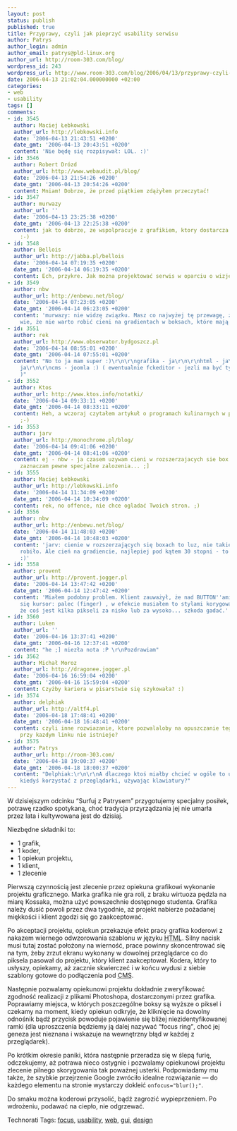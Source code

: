 ```yaml
---
layout: post
status: publish
published: true
title: Przyprawy, czyli jak pieprzyć usability serwisu
author: Patrys
author_login: admin
author_email: patrys@pld-linux.org
author_url: http://room-303.com/blog/
wordpress_id: 243
wordpress_url: http://www.room-303.com/blog/2006/04/13/przyprawy-czyli-jak-pieprzyc-usability-serwisu/
date: 2006-04-13 21:02:04.000000000 +02:00
categories:
- web
- usability
tags: []
comments:
- id: 3545
  author: Maciej Łebkowski
  author_url: http://lebkowski.info
  date: '2006-04-13 21:43:51 +0200'
  date_gmt: '2006-04-13 20:43:51 +0200'
  content: 'Nie będę się rozpisywał: LOL. :)'
- id: 3546
  author: Robert Drózd
  author_url: http://www.webaudit.pl/blog/
  date: '2006-04-13 21:54:26 +0200'
  date_gmt: '2006-04-13 20:54:26 +0200'
  content: Mniam! Dobrze, że przed piątkiem zdążyłem przeczytać!
- id: 3547
  author: murwazy
  author_url: ''
  date: '2006-04-13 23:25:38 +0200'
  date_gmt: '2006-04-13 22:25:38 +0200'
  content: jak to dobrze, ze wspolpracuje z grafikiem, ktory dostarcza gotowe htmle
    :-)
- id: 3548
  author: Bellois
  author_url: http://jabba.pl/bellois
  date: '2006-04-14 07:19:35 +0200'
  date_gmt: '2006-04-14 06:19:35 +0200'
  content: Ech, przykre. Jak można projektować serwis w oparciu o wizje grafika...
- id: 3549
  author: nbw
  author_url: http://enbewu.net/blog/
  date: '2006-04-14 07:23:05 +0200'
  date_gmt: '2006-04-14 06:23:05 +0200'
  content: 'murwazy: nie widzę związku. Masz co najwyżej tę przewagę, że Twój grafik
    wie, że nie warto robić cieni na gradientach w boksach, które mają się rozszerzać.'
- id: 3551
  author: rek
  author_url: http://www.obserwator.bydgoszcz.pl
  date: '2006-04-14 08:55:01 +0200'
  date_gmt: '2006-04-14 07:55:01 +0200'
  content: "No to ja mam super :)\r\n\r\ngrafika - ja\r\n\r\nhtml - ja\r\n\r\ncss-
    ja\r\n\r\ncms - joomla :) ( ewentualnie fckeditor - jezli ma być tylko edycja
    )"
- id: 3552
  author: Ktos
  author_url: http://www.ktos.info/notatki/
  date: '2006-04-14 09:33:11 +0200'
  date_gmt: '2006-04-14 08:33:11 +0200'
  content: Heh, a wczoraj czytałem artykuł o programach kulinarnych w polskiej TV
    ;-)
- id: 3553
  author: jarv
  author_url: http://monochrome.pl/blog/
  date: '2006-04-14 09:41:06 +0200'
  date_gmt: '2006-04-14 08:41:06 +0200'
  content: ej - nbw - ja czasem uzywam cieni w rozszerzajacych sie box'ach. ale wtedy
    zaznaczam pewne specjalne zalozenia... ;]
- id: 3555
  author: Maciej Łebkowski
  author_url: http://lebkowski.info
  date: '2006-04-14 11:34:09 +0200'
  date_gmt: '2006-04-14 10:34:09 +0200'
  content: rek, no offence, nie chce ogladać Twoich stron. ;)
- id: 3556
  author: nbw
  author_url: http://enbewu.net/blog/
  date: '2006-04-14 11:48:03 +0200'
  date_gmt: '2006-04-14 10:48:03 +0200'
  content: 'jarv: cienie w rozszerzających się boxach to luz, nie takie rzeczy się
    robiło. Ale cień na gradiencie, najlepiej pod kątem 30 stopni - to jest jazda
    :)'
- id: 3558
  author: provent
  author_url: http://provent.jogger.pl
  date: '2006-04-14 13:47:42 +0200'
  date_gmt: '2006-04-14 12:47:42 +0200'
  content: 'Miałem podobny problem. Klient zauważył, że nad BUTTON''ami nie pojawia
    się kursor: palec (finger) , w efekcie musiałem to stylami korygować :-/, a to
    że coś jest kilka pikseli za nisko lub za wysoko... szkoda gadać.'
- id: 3560
  author: Luken
  author_url: ''
  date: '2006-04-16 13:37:41 +0200'
  date_gmt: '2006-04-16 12:37:41 +0200'
  content: "he ;] niezła nota :P \r\nPozdrawiam"
- id: 3562
  author: Michał Moroz
  author_url: http://dragonee.jogger.pl
  date: '2006-04-16 16:59:04 +0200'
  date_gmt: '2006-04-16 15:59:04 +0200'
  content: Czyżby kariera w pisarstwie się szykowała? :)
- id: 3574
  author: delphiak
  author_url: http://altf4.pl
  date: '2006-04-18 17:48:41 +0200'
  date_gmt: '2006-04-18 16:48:41 +0200'
  content: czyli inne rozwiazanie, ktore pozwalaloby na opuszczanie tego "dodatku"
    przy kazdym linku nie istnieje?
- id: 3575
  author: Patrys
  author_url: http://room-303.com/
  date: '2006-04-18 19:00:37 +0200'
  date_gmt: '2006-04-18 18:00:37 +0200'
  content: "Delphiak:\r\n\r\nA dlaczego ktoś miałby chcieć w ogóle to usuwać? Próbowałeś
    kiedyś korzystać z przeglądarki, używając klawiatury?"
---
```

<p>W dzisiejszym odcinku <q>Surfuj z Patrysem</q> przygotujemy specjalny posiłek, potrawę rzadko spotykaną, choć tradycja przyrządzania jej nie umarła przez lata i kultywowana jest do dzisiaj.</p>

<p>Niezbędne składniki to:</p>

<ul>
<li>1 grafik,</li>
<li>1 koder,</li>
<li>1 opiekun projektu,</li>
<li>1 klient,</li>
<li>1 zlecenie</li>
</ul>

<p>Pierwszą czynnością jest zlecenie przez opiekuna grafikowi wykonanie projektu graficznego. Marka grafika nie gra roli, z braku wirtuoza pędzla na miarę Kossaka, można użyć powszechnie dostępnego studenta. Grafika należy dusić powoli przez dwa tygodnie, aż projekt nabierze pożadanej miękkości i klient zgodzi się go zaakceptować.</p>

<p>Po akceptacji projektu, opiekun przekazuje efekt pracy grafika koderowi z nakazem wiernego odwzorowania szablonu w języku <abbr title="HyperText Markup Language">HTML</abbr>. Silny nacisk musi tutaj zostać położony na wierność, prace powinny skoncentrować się na tym, żeby zrzut ekranu wykonany w dowolnej przeglądarce co do piksela pasował do projektu, który klient zaakceptował. Kodera, który to usłyszy, opiekamy, aż zacznie skwierczeć i w końcu wydusi z siebie szablony gotowe do podłączenia pod <abbr title="Content Management System">CMS</abbr>.</p>

<p>Następnie pozwalamy opiekunowi projektu dokładnie zweryfikować zgodność realizacji z plikami Photoshopa, dostarczonymi przez grafika. Poprawiamy miejsca, w których poszczególne boksy są wyższe o piksel i czekamy na moment, kiedy opiekun odkryje, że kliknięcie na dowolny odnośnik bądź przycisk powoduje pojawienie się bliżej niezidentyfikowanej ramki (dla uproszczenia będziemy ją dalej nazywać <q>focus ring</q>, choć jej geneza jest nieznana i wskazuje na wewnętrzny błąd w każdej z przeglądarek).</p>

<p>Po krótkim okresie paniki, która następnie przeradza się w ślepą furię, odczekujemy, aż potrawa nieco ostygnie i pozwalamy opiekunowi projektu zlecenie pilnego skorygowania tak poważnej usterki. Podpowiadamy mu także, że szybkie przejrzenie Google zwróciło idealne rozwiązanie — do każdego elementu na stronie wystarczy dokleić <code>onfocus="blur();"</code>.</p>

<p>Do smaku można koderowi przysolić, bądź zagrozić wypieprzeniem. Po wdrożeniu, podawać na ciepło, nie odgrzewać.</p>

Technorati Tags: <a href="http://technorati.com/tag/focus" rel="tag">focus</a>, <a href="http://technorati.com/tag/usability" rel="tag">usability</a>, <a href="http://technorati.com/tag/web" rel="tag">web</a>, <a href="http://technorati.com/tag/gui" rel="tag">gui</a>, <a href="http://technorati.com/tag/design" rel="tag">design</a>
